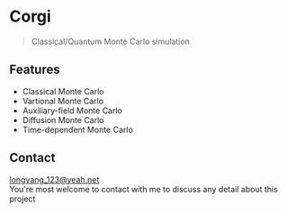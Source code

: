 # Corgi
> Classical/Quantum Monte Carlo simulation

## Features
+ Classical Monte Carlo
+ Vartional Monte Carlo
+ Auxiliary-field Monte Carlo
+ Diffusion Monte Carlo
+ Time-dependent Monte Carlo

## Contact
longyang_123@yeah.net  
You're most welcome to contact with me to discuss any detail about this project